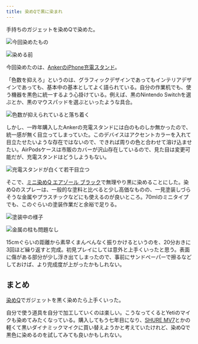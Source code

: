 ```yaml
---
title: 染めQで黒に染まれ
---
```

手持ちのガジェットを染めQで染めた。

![](https://lh3.googleusercontent.com/docs/ADP-6oHC8u3yqg3ACNsU2XEh9msp1oDarF1GM6_j1Vt92mOqMfqiXU89j0xXIf7KIVa6W4w77OovGdIrT4BAdbVXf910KOY23m84nxfK4pLcBD2AYFKbGAxQPEK49rw40bblzP55Ify7_5A0Mn9qG7v2_vRdYaCDBoDc3NcIX-ZvLo1ua12qUOM_dMZRPRZE8uhVPjRts9R9lVt3M5hWW9oyyk0UaXTBLuHo3Q8YO2mK4bqOY1k54ECLPTlkgMdMjE1JRFTjUxAZ4zq33oJ0xws_JVWS1GsY3fV6FWHzDxi2ibeiWzLKe8fCVgek-k6Qt4liLY6lRMEE1N7VS9matI--R25O47lHVo75J4AIh1t7QhGMMlBRt7YCD6jJfvfdNOBibhUE-j2N330pDEjR6DoFIB2uZsfo85nIFKByy0N5JKhWSKeO7KpiJjAw9dgpPKkjy46O0TP3gkxvwn-YVu7dmkkO3xnsMw68GHY78y5caUIk7FZIMDd8SJ3v9h9DDfxPBTCxBz6gyaphvejNN5raJcmtydJwI8_PyXUWG_yA3ueUBUsKH3qDJl9048kGGB1HnWPZat7OPlYm2NpRmGBZFnRCs7cogy8znyoTGrtMEkW5wScKgDVtEgSBK0nZGafyGXdBtSl2vWKp4Aa_feBg14WdG6-LQ9NWXf5HFnMHhhu2yDObJ0t0sNV4aScvVCkD_Oa2oPX33ByL1EG7dgR5MIdiLB3R7vflTMX_osBZ8JDyFdw85Lgj0ORtDROR47OfhM1V9QWY9KV16H_03EAD8ShgnXjT9ZAeEsabfxKi7af6hJ8JrEwsY56eDB7Aw0i5_VjzcnIg0WlBzvq2cRbAi5j_XPItyie57Ex-M_df31ue3KEBqefb5yUs8x0SKjP6l79IkkhJ_YtxbtWGOjplFaYNPhfJj2OsHzkhRMlTUyO0zwQzUSMqSG8GzZSVN9KEcHZ2qIx5qxoSfBFUuBLaSGe7G95UWenm8YTb2GbrZV9KURqr6lUmiNWBheBspGBO0XxJZSFWo7fliicxl06bPH25L7ioHIK4wfwucCASfKRInF_B4EA8FpG6RuTyhbAopYE2gySS3gXFzllBgw0OSpJyJ_DTzOvFjmx6wFSbd5zjZLhJF97-RCRjL_ShVkRRFrsQtvkarMf5LiocsWy86TlzKmlFPfMM4sUG39buBFgh-9XrP8e-umeDvTZfvrss8h44HD-aUVQwl6910azzdadSFrdN-S_K2Obeg6kdB4PRFCRa "今回染めたもの")

![](https://lh3.googleusercontent.com/docs/ADP-6oHHu5V1_K6DudiLRsKnTPVTmWHLfDIxNboyS5yOiBBLtcHz_A1tXJkOOKkFQdj3SKS-Cjg18S2Gjgo9wmGCAbn01BCODUzEHc8ZBJsSd1pccLDTVd3eJBSLMPcLxaSKzRpM82Wi2CHlVRqWrEpu-p3IV9AqxEgl8p4Cbjy4MKN_tfXTSD2pE08kNfc1kkQVHZYvuxS-gf692Jwn29sbmEG7i3C1CUUGzYBZSLmiEIAhBT1KibiwAi7lOhx7aMc_XqxbLpqUxkueJLLAcknIs-QE8w5IQ5IfJGSM--14VCFsBHuiYGoxQHc1HN_k0kEUOx2Dgxuop9RkOB_qNbpbUsMoUjzCrrTyYF_zcZZ_k7CTo_nYGwGO8zQZQ_x2_G-yr8f77pI4irtuvgu8skL85IRvCOEl3y7eL7GmO8Qhqu6PTp5D7VvkQMoKxChu6oNoO60y3dFNVZaMD7xqhErjZywRB2ZCgZYtEiBf_1yaWAgdv8kPpq4tSa5-RuEOdXtFQ5N3XKPEpmbADD-OaDLD3G7vLjKDiTWQcb3jTAWq4gL66fNMi2Fu7IzbnhkArlDFyFJCYgz7ZKNL3SPoNJyXV7Tno4QbGlFLmPmdOcD9m0R_5k33TtwVymL9dlXyxt_xsnekDfi5sEaY6pxLUC6fnvM9DgPi0cbMKpf_Hay4YPcS7bPE0eO8jT71EiixoSJf7zEGrJ3_8DIDX6UthT0ALMPK04DNAdSE7WSQMUiO-sx_nmanz3uZahrblVyfXKhIPV9pbTwDsdfHmgF6RTOwFEe1hX0cBVkj7vaZANscGvMY3Ie5W3vFJ4r962DicpPstpd6Yw3fIiXN4UZEAdgu0YXfxpc7evEUppPbVCKC1G0TYWQoeYFxIgjleOUJCzdJLKtHXCGWSOhc5tukeOwIdlkr1O950qHaztUV09o5U-dvjZFn-S0UCABJnJawQmMYprE7ffFm2kldOqX8kGy_Q1IJGjZCxjU1NQCc3BUJtdVggnVOgOxmr5TIbx13GoR6BdVDPmtFszYVfr0JrHYOesPm7R6hI2-ojYuYiezYBzlmOSuKED6aSaO4qZP-Ud0Rv-sUP2X8NGRmMs2R5Dcw9lvpwtSWNEZojwy1o4g53HreYV5c2vxvQvSCfomp5STQM6QtwRUU1iBSRxwJcHlpjhnBJAzDrPf1BcjEtjE4aQ1Auzvrd3dpTzp194yG1UGRy9ZsGvHybjzBz-Qn3S5TOFEk-aaNQcasOMxziR6Kh9E-C8-1 "染める前")

今回染めたのは、[AnkerのiPhone充電スタンド](https://r7kamura.com/articles/2021-09-06-anker-iphone-stand)。

「色数を抑えろ」というのは、グラフィックデザインであってもインテリアデザインであっても、基本中の基本としてよく語られている。自分の作業机でも、使う機器を黒色に統一するよう心掛けている。例えば、黒のNintendo Switchを選ぶとか、黒のマウスパッドを選ぶといったような具合。

![](https://lh3.googleusercontent.com/docs/ADP-6oFNSandnfpykT_vlRU6EUxgAaumYDzYV7UfKTH_NPpiohhMCUT5YzeT1chnIhcBbr0ga6fM_l5cSAISgaX4VpMkfPIw8uvfAJ__6V373U6BnCjtYSjEswHpWMyUzYNLYtEinOBr1QFatpMRg9V98Fhcs5tFozrZgB0CbgCpw4fZzLPuaBPVday4Ok1Rq_bleyu-72lq_EEj9oBjN1IY9xkHsFw6Cbc3zxWoc7BpS14OyF9tTgxwFSO2b9dtywN6sJay7-i4zdYILbyhzlEfncRaX3IANHT17JS-kISW4KjfsIePB_dyuNs2_kOTr-kDz3gMv5S8XqhmiWL9hZqYQfP4j2OX57yKgHu9KciDCKJxshhTL2Q6bc2VLGgjus7mRjOL5XsdcoXw17YzI4BGFJE9eyWnyrNxWJFT643FmAMeNDrEsY2B6sf7W7VqZDbNjDB7qvpiGFMy1LR5_NZ3yHjJn44ccj132t0blRdEnp3YtsByqLLuGBl5hGbxX1jV9g19n84oYU5xA2fLbnnINrJnsqcRc7FhB99_P_VvAfV7vOHUrr2oBf02lVUXQQRBmcV7qEWC7khcfT4G42dUvNxBvDDAA6RQvECGVWeTNump6e7HgStOs1cUX-svJ0b5K2fS9JHy0MfMg_5_35wffes38y_j2Hdujv0hTCQrZc-4cm9NgABkEMNLLnvnU1wpxIKu0mD-qNIRA0qO1YbiiW9d5AR7vt5bCrC4PZBgZkBk3cyvBDnE4PsTx__LTrH1rvuTxUdDUBvXP6V2-BRqDsNymkgYPbMQ_xrYQJ0tH_8bEM5yqlqT7keSgfKbHC0U9M_d2agGl_ae6G4h5sgzMpK9D27iilTZoK_JQ6rA80tXuEy6wgEov5kG5t1fKQphj1O3xypsekAyUa8YaGYMPyYkVRTKm8JnBj6a4WZHsbftruLi_Qu2jn9L9SKilAekb0EJgAkH7MzbX0asGCx4Cc3Lg5dl48Fdm_IDOanoP19SuLjPuGrJRwlBtwFRTAQfytr4SNN_llKarzRlKIZ4Uh8xMrlEabu9L7nXUJ6mLCUlLeBsaJkUPSoWNj5WRITk3rP75UCA4yCnAWern3fR5CPiLR0AdJSpgOYKNKrg80_wq_Fb_jOXK_hUw1mRR0K9Eu2Xcom_FfqanoDxJpHca5UoaMHoGqmWyBBJ1nPUj9JY0AHvM0VPQE6F1NTYTXySv7ytI-UqqDgz7WslbIw_I1QBE3bPO_OiVtZ99rqG4dhSRqd3 "色数が抑えられていると落ち着く")

しかし、一昨年購入したAnkerの充電スタンドには白のものしか無かったので、統一感が無く目立ってしまっていた。このデバイスはアクセントカラーを入れて目立たせたいような存在ではないので、できれば周りの色と合わせて溶け込ませたい。AirPodsケースは市販のカバーが沢山存在しているので、見た目は変更可能だが、充電スタンドはどうしようもない。

![](https://lh3.googleusercontent.com/docs/ADP-6oF_xiaMrQGdSBPFQz8DRzrqKCvDlBVLbRBuTkks-O7pGdoEvVnk4PgCgvmll-Exg7Lzkccbf89duFQEq-6cJgzaQ4id1E2E-pIZ_SPJfyC5sGa-CE4kPmpSWwDyjAk7PM9RgnEmQC86AeNRZYoo6xq4Kp-CE8GzCAGPdRCRiwfhOHZ4PE4iMs2lzEZ0pgy-TrwxweWJLK4_7AqOCR-gcoIYSLLltE0wRWsg5nfCCYmy0j5f3USkapN2o5vnWvoggGrfz4EiQ4uLDWB9dQeuwUJbDYYpTsor5pVP4qoEzZsJKWIgdz-A_oflToB4S0rxjbsl-T1ZF5vNkyv_y5qqt34nKuhEvPvr-jj-ndXg-ByMIcLJe7alPEpDiPBv7bFE7fKHEQf6wIe6AnZWnnlWBvLJDND7PEgcPSULFPuMKTflSIORlAisEsKvC8fTl6o9lJBiGJvsQLmiAKNbeOL5uyVixXtUOlsjAJipWFbdSk6YvsquXpBZm7nhaRqpcrto1uGMZh8ASeQFlNuYZM0llwru-JxoLtxwIfzhGGRqvCT3B6uQ9Whk7v23UR1YOQT5DewlYRq51n2CIk3kSbiOH-kbfpxriQZnOVfUwtb6CjWJJKLXOrp-Gk9TsRvbqlze4lM077zZktN9VCUnxOmNNpvQYq-QDgvJr5kPXr65fv3j1VjSht1wRlNXgvikrGs-ZyGz6q92deNsamEYMjGYtatQW9_6zkmEwmfFfiqErJPdz7GiM7lbWCSQzBDQf8ytUTZmXnG0PX7RWz1j1TmHlNbxoN99eq20yLv3XeHjPEAzehQB5O4spkcrUuULmI7aXiqjyY1EYnWs1b52P4LT2mC_mdOUHHDw7zvYs1jCugtAbo-vLNyHnbrqsEtSIgpY2vi8p0EJRQfZSDbDH01RI5SEvSAzXcSpUeys-8Of931hIYQ5QUUolRYO4EPMLOvRUS-xoIaGGp6R5mengF1bJOxIOvHj49XqBZG98dMaLgobKtVD9L1hzdySZ39gASlOE_a7HqTsjB58TF4wMJirDpMUnQ2OeoiZTJcWuRxhrbgFZ2A5gWc0WUmB0RqgdHVSexom1_3NukpELkHxNChT1tPFqbf37YqVAlZDKdrVvpJlF4kGUhIQYzAhPMUDh2Q-Bn_fQ_SxB-R00BF6rais9H4ug0EfToVHmvV4op6w_e8fhsB-Qcd12gtymuIU-xfVHilmKq6IEENcz-EETHhdjSWkdFbglDjGnHtB4J7zWRmL4NyO "充電スタンドが白くて若干目立つ")

そこで、[ミニ染めQ エアゾール ブラック](https://www.amazon.co.jp/dp/B003QMFUKO)で無理やり黒に染めることにした。染めQのスプレーは、一般的な塗料と比べると少し高価なものの、一見塗装しづらそうな金属やプラスチックなどにも使えるのが良いところ。70mlのミニタイプでも、このぐらいの塗装作業だと余裕で足りる。

![](https://lh3.googleusercontent.com/docs/ADP-6oEchRETjDCUwxqJgsZtwYlicUd-mJEhgh5cPvGscCfuA43e0comfHTWG9q6vg4BfotMb9RktFt0jrJaaUe7Riq5MlsFAIhQTb9eVMOnwoCLqphUJ8KqFJJXOC69CeqiCGCUlcOZBu71OUlj2upU0cRskpU4tEjws_60ExuvqoY4lLmaNnVtlF4fHCSNeiWpQainluqxAmGGc4_1_8LW0JbUANGT9n1ojFSva3w-ZRLbUbrqbSsIHiVyxAGv2uCLfKqTmycBqrYnX18FHbG8ru1-uF3ps5-PnVanX6ZAR6FjRfASAMdJ8ziWBTIIyhfIvtzuPuikqzCCYdcnAVpOO4Mru7ZlwrG5cVuNc5IvqVA7RDlJazlb8pd7Rp2otCUqFO4tTZMwr_ay-09yECZ5ebNiSKLGBpiK5pAXy2P_33nKEJ5M5E2owZ6tc_RuWBE-t_RB2thzxunc7dNxjUp4GnRUYaz2PunS_vhGtGE-enD81Y3ABPGxuZqcGMwgyAD77Ff5H6y4zLpj_3ZUuJr_NXt7Asvsm3brlZlfyHUNGR8Nc0tMwqZRvK0UYpGoFE9J_1NgQJVnzeVQY7Cbd7KZt7WLICZJ1tdSH2HXJzgFW8ieuDOGgapS0LZsj_AMmpytpxhNKR4GV7R9wwZIN5EuSCmLEEHpMz3PDYpgTUFupA48ZIBjMvGMCdmQUXx9UY4acbpt9jiCgXHGJSs9iGOKD9pzLtqNEnsRnbn_o8qUraH-Qzf2PtE_vT8if1DWoHoyeB8xqyPrwMxxrlRM8U0DOt3iNUw8VpyrUBpyW2XgE4drVdgnpQBYSerrA8w12K7UpoGU283Sk-SrmPQgK1G1Dv3Vvt6LHWw1pBKRqaDjNJwtmwXdSO7iSPqlgXsilwf1MC4_ugWetLyVEQI4YB2XENpkH5NBSQZ_g2lZSeo8q1GjLO-y-9n_D_ZXvtUnXSqL1R7D6xNGMgGNljVNo-vFUHGvaEK8zloTXMIiBt2Aiw2UUC6m7W4M_uGTL35gDcF1TRkMDOEmqm1dITz14xberbX15DymfmPCNnBKv8H-bR-I0wnu_xUeJ9HDxlNz0qNwfm6q5dOSCMh4St-ShA4koDBw7PuMvPiiUEeqNxvH0cigAzW0FzXthrMJxJHWEw0kPYi4kBWOibdOCyMdIGrGv2JcHHHmNODTqEhluZOZFD1vzGZkQBpIiIFxU9trgLoI7QpLCDJUh7WOQIAGF14_8z-Szhrk3Q2HxPm8Yo4sivJtOTKU "塗装中の様子")

![](https://lh3.googleusercontent.com/docs/ADP-6oGmF_VYVwn9_brW8oiqrC4scNa43Q29xz-orzD9LTVDaORVEt3MfeF17q4l3blbQOiFm7awvD7gD2zc39eXJjAvc-IKEiVCg5cNBO0Q8qRLLP3s597fKJM24N2aZ4C6ledsEnqgyYyJvDgGq7v6no_gPZLUn8Tv0zvayCl4-d3BGXZfdYO8CAB0-52xkcEO4EkcvxDNdMuB6wyIwRu6uRvo_Wftdgw8mxyjYGRyhmRgwqlQEZbA4EzOvbKP_DyGJpGKUzenvG6pHEB1TtQcCynOvKLN5WAxgcwJcRNXwKJWhrf72lOkxgBlMFrmDKsm_rTEv5hiSsXBlT65sJNmeSf_zXkcPbRIZTdqXon986AxfFCNXp-T7PmgvOD-xQmayppyibJa5g2viuN60Hnf7Fv2KX0Tps5Gvlg3t_DQ3zg7cBGhs0SRIvsesi0ZP1WUeMWj5GJC2wY2D2fu5FkDuVW0nn6CP05LocaxAr4UN4bYjMbcKr3cxxYKR-iEBVYSt8vdf8LI1U-LUdhP-PO6TitD8faV1LXkuyx-gMWYgzeT9bCVJn9tbfwvsam8vTtBu2Xv0Q2Zlm8goBaUKQYaJuu3kWTaZwilt4na1OqyktrD15y0KW9fmQvBK942_DLOjBzIeK_S_C803rIR6xEe3O8tnmyqGD6KV0_CcRYeL_zlqTt3M8v1CyrxbDvlF5iyJVS8aiRtT-dga9vUlMlQQ65zk5c-pqvlxUfedUvJ9G_eFh51S-brlcLMLxyfrbxJwivFBWTX4C0hl-ur8odezSLDCjy5FEfZjcPK53Q3VfMCgWBR9Y6pA7GQHX330xJCkn9siRWbRhOpKVpofekGbP2ZwcrItxczwcWj9n-98n9UXneN17C-iB-GYxqBcQtNOQxk5z-B_rR7xUUEf7-KN93-2tt5hxUK3P9gZKzJj6h68gF0EBsJ8VB7LR3LK1YKkC6qJKLaut0oa9C2mgpqL85_KG5n27m9j8AdkLDYORfDGV5AKr7R43ihJkYlne6Hm4NF2hxnvYVgv_d7VUI_3qjMtPwGXcxyHzgXdlOrHwwEmlHZHo-V0Gqh4th1VUcfPACHHmWd8Yf1tYG2-9S3kJiBGRQ-yXqsVK6uvFhGpFi-JsEuz9r2i70Ji9hNhEAeA6PNceDETM2GkRdUJ1A3cs6RdQNuJgreBd-WJ4QLmv2w-UZ3lC5jyiISMGpzoJQSw4Ya9Z2lwpW3kjP4BZw3LWoAh1_vQXCuSgdLv9svo9MdSQFm "金属の柱も問題なし")

15cmぐらいの距離から素早くまんべんなく振りかけるというのを、20分おきに3回ほど繰り返すと完成。初見プレイにしては意外と上手くいったと思う。表面に傷がある部分が少し浮き出てしまったので、事前にサンドペーパーで擦るなどしておけば、より完成度が上がったかもしれない。

まとめ
---

[染めQ](https://www.amazon.co.jp/dp/B003QMFUKO)でガジェットを黒く染めたら上手くいった。

自分で使う道具を自分で加工していくのは楽しい。こうなってくるとYetiのマイクも染めてみたくなっている。購入してもう七年目になり、[SHURE MV7](https://www.amazon.co.jp/dp/B08KY7G1GV)とかの軽くて黒いダイナミックマイクに買い替えようかと考えていたけれど、染めQで黒色に染めるのを試してみても良いかもしれない。
